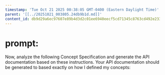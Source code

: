 ```yaml
---
timestamp: 'Tue Oct 21 2025 00:38:05 GMT-0400 (Eastern Daylight Time)'
parent: '[[../20251021_003805.24db9b1d.md]]'
content_id: db9d29a6ec97607e89b4d3d2c01ee6940eecf5cd71345c8763cd492e233a2eb2
---
```


# prompt:

Now, analyze the following Concept Specification and generate the API documentation based on these instructions. Your API documentation should be generated to based exactly on how I defined my concepts:
